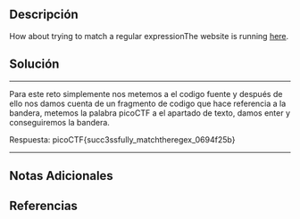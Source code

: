 ## Descripción

How about trying to match a regular expressionThe website is running [here](http://saturn.picoctf.net:57050/).

## Solución

***
Para este reto simplemente nos metemos a el codigo fuente y después de ello nos damos cuenta de un fragmento de codigo que hace referencia a la bandera, metemos la palabra picoCTF a el apartado de texto, damos enter y conseguiremos la bandera. 

Respuesta: picoCTF{succ3ssfully_matchtheregex_0694f25b}
***
## Notas Adicionales

## Referencias